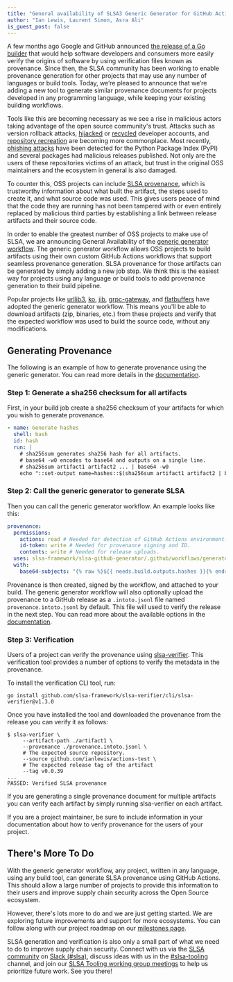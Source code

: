 ```yaml
---
title: "General availability of SLSA3 Generic Generator for GitHub Actions"
author: "Ian Lewis, Laurent Simon, Asra Ali"
is_guest_post: false
---
```


A few months ago Google and GitHub announced [the release of a Go builder](https://slsa.dev/blog/2022/06/slsa-github-workflows) that would help software developers and consumers more easily verify the origins of software by using verification files known as provenance. Since then, the SLSA community has been working to enable provenance generation for other projects that may use any number of languages or build tools. Today, we’re pleased to announce that we’re adding a new tool to generate similar provenance documents for projects developed in any programming language, while keeping your existing building workflows.

Tools like this are becoming necessary as we see a rise in malicious actors taking advantage of the open source community's trust. Attacks such as version rollback attacks, [hijacked](https://jfrog.com/blog/npm-package-hijacking-through-domain-takeover-how-bad-is-this-new-attack/) or [recycled](https://sockpuppets.medium.com/how-i-hacked-ctx-and-phpass-modules-656638c6ec5e) developer accounts, and [repository recreation](https://sockpuppets.medium.com/how-i-hacked-ctx-and-phpass-modules-656638c6ec5e) are becoming more commonplace. Most recently, [phishing attacks](https://www.bleepingcomputer.com/news/security/pypi-packages-hijacked-after-developers-fall-for-phishing-emails/) have been detected for the Python Package Index (PyPI) and several packages had malicious releases published. Not only are the users of these repositories victims of an attack, but trust in the original OSS maintainers and the ecosystem in general is also damaged.

To counter this, OSS projects can include [SLSA provenance](https://slsa.dev/provenance/v0.2), which is trustworthy information about what built the artifact, the steps used to create it, and what source code was used. This gives users peace of mind that the code they are running has not been tampered with or even entirely replaced by malicious third parties by establishing a link between release artifacts and their source code.

In order to enable the greatest number of OSS projects to make use of SLSA, we are announcing General Availability of the [generic generator workflow](https://github.com/slsa-framework/slsa-github-generator/tree/main/internal/builders/generic). The generic generator workflow allows OSS projects to build artifacts using their own custom GitHub Actions workflows that support seamless provenance generation. SLSA provenance for those artifacts can be generated by simply adding a new job step. We think this is the easiest way for projects using any language or build tools to add provenance generation to their build pipeline.

Popular projects like [urllib3](https://github.com/urllib3/urllib3), [ko](http://github.com/google/ko), [jib](https://github.com/GoogleContainerTools/jib), [grpc-gateway](https://github.com/grpc-ecosystem/grpc-gateway), and [flatbuffers](https://github.com/google/flatbuffers) have adopted the generic generator workflow. This means you'll be able to download artifacts (zip, binaries, etc.) from these projects and verify that the expected workflow was used to build the source code, without any modifications.

## Generating Provenance

The following is an example of how to generate provenance using the generic generator. You can read more details in the [documentation](https://github.com/slsa-framework/slsa-github-generator/tree/main/internal/builders/generic).

### Step 1: Generate a sha256 checksum for all artifacts

First, in your build job create a sha256 checksum of your artifacts for which you wish to generate provenance.

```yaml
- name: Generate hashes
  shell: bash
  id: hash
  run: |
    # sha256sum generates sha256 hash for all artifacts.
    # base64 -w0 encodes to base64 and outputs on a single line.
    # sha256sum artifact1 artifact2 ... | base64 -w0
    echo "::set-output name=hashes::$(sha256sum artifact1 artifact2 | base64 -w0)"
```

### Step 2: Call the generic generator to generate SLSA

Then you can call the generic generator workflow. An example looks like this:

```yaml
provenance:
  permissions:
    actions: read # Needed for detection of GitHub Actions environment.
    id-token: write # Needed for provenance signing and ID.
    contents: write # Needed for release uploads.
  uses: slsa-framework/slsa-github-generator/.github/workflows/generator_generic_slsa3.yml@v1.2.0
  with:
    base64-subjects: "{% raw %}${{ needs.build.outputs.hashes }}{% endraw %}"
```

Provenance is then created, signed by the workflow, and attached to your build. The generic generator workflow will also optionally upload the provenance to a GitHub release as a `.intoto.jsonl` file named `provenance.intoto.jsonl` by default. This file will used to verify the release in the next step. You can read more about the available options in the [documentation](https://github.com/slsa-framework/slsa-github-generator/tree/main/internal/builders/generic).

### Step 3: Verification

Users of a project can verify the provenance using [slsa-verifier](https://github.com/slsa-framework/slsa-verifier). This verification tool provides a number of options to verify the metadata in the provenance.

To install the verification CLI tool, run:

```shell
go install github.com/slsa-framework/slsa-verifier/cli/slsa-verifier@v1.3.0
```

Once you have installed the tool and downloaded the provenance from the release you can verify it as follows:

```shell
$ slsa-verifier \
     --artifact-path ./artifact1 \
     --provenance ./provenance.intoto.jsonl \
     # The expected source repository.
     --source github.com/ianlewis/actions-test \
     # The expected release tag of the artifact
     --tag v0.0.39
...
PASSED: Verified SLSA provenance
```

If you are generating a single provenance document for multiple artifacts you can verify each artifact by simply running slsa-verifier on each artifact.

If you are a project maintainer, be sure to include information in your documentation about how to verify provenance for the users of your project.

## There's More To Do

With the generic generator workflow, any project, written in any language, using any build tool, can generate SLSA provenance using GitHub Actions. This should allow a large number of projects to provide this information to their users and improve supply chain security across the Open Source ecosystem.

However, there's lots more to do and we are just getting started. We are exploring future improvements and support for more ecosystems. You can follow along with our project roadmap on our [milestones page](https://github.com/slsa-framework/slsa-github-generator/milestones).

SLSA generation and verification is also only a small part of what we need to do to improve supply chain security. Connect with us via the [SLSA community](https://slsa.dev/community) on [Slack (#slsa)](https://slack.openssf.org/), discuss ideas with us in the [#slsa-tooling](https://openssf.slack.com/archives/C03PDLFET5W) channel, and join our [SLSA Tooling working group meetings](https://docs.google.com/document/d/15Xp8-0Ff_BPg_LMKr1RIKtwAavXGdrgb1BoX4Cl2bE4/edit) to help us prioritize future work. See you there!
